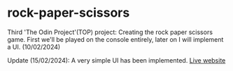 # rock-paper-scissors

Third 'The Odin Project'(TOP) project: Creating the rock paper scissors game. First we'll be played on the console entirely, later on I will implement a UI. (10/02/2024)


Update (15/02/2024): A very simple UI has been implemented.
    [Live website](https://fabioalma.github.io/rock-paper-scissors/)